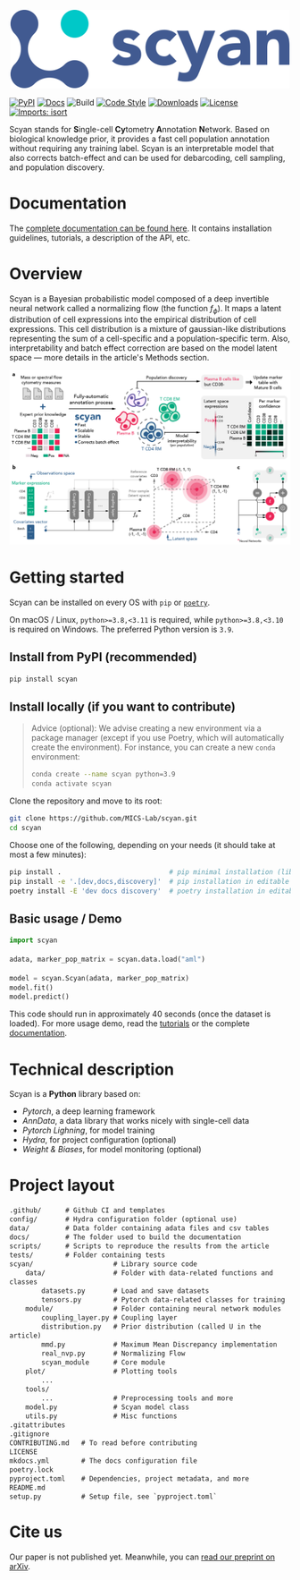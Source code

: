 <p align="center">
  <img src="https://github.com/MICS-Lab/scyan/raw/master/docs/assets/logo.png" alt="scyan_logo" width="500"/>
</p>

[![PyPI](https://img.shields.io/pypi/v/scyan.svg)](https://pypi.org/project/scyan)
[![Docs](https://img.shields.io/badge/docs-mkdocs-blue)](https://mics-lab.github.io/scyan/)
![Build](https://github.com/MICS-Lab/scyan/workflows/ci/badge.svg)
[![Code Style](https://img.shields.io/badge/code%20style-black-000000.svg)](https://github.com/python/black)
[![Downloads](https://pepy.tech/badge/scyan)](https://pepy.tech/project/scyan)
[![License](https://img.shields.io/pypi/l/scyan.svg)](https://github.com/MICS-Lab/scyan/blob/master/LICENSE)
[![Imports: isort](https://img.shields.io/badge/imports-isort-blueviolet)](https://pycqa.github.io/isort/)

Scyan stands for **S**ingle-cell **Cy**tometry **A**nnotation **N**etwork. Based on biological knowledge prior, it provides a fast cell population annotation without requiring any training label. Scyan is an interpretable model that also corrects batch-effect and can be used for debarcoding, cell sampling, and population discovery.

# Documentation

The [complete documentation can be found here](https://mics-lab.github.io/scyan/). It contains installation guidelines, tutorials, a description of the API, etc.

# Overview

Scyan is a Bayesian probabilistic model composed of a deep invertible neural network called a normalizing flow (the function $f_{\phi}$). It maps a latent distribution of cell expressions into the empirical distribution of cell expressions. This cell distribution is a mixture of gaussian-like distributions representing the sum of a cell-specific and a population-specific term. Also, interpretability and batch effect correction are based on the model latent space — more details in the article's Methods section.

<p align="center">
  <img src="https://github.com/MICS-Lab/scyan/raw/master/docs/assets/overview.png" alt="overview_image"/>
</p>

# Getting started

Scyan can be installed on every OS with `pip` or [`poetry`](https://python-poetry.org/docs/).

On macOS / Linux, `python>=3.8,<3.11` is required, while `python>=3.8,<3.10` is required on Windows. The preferred Python version is `3.9`.

## Install from PyPI (recommended)

```bash
pip install scyan
```

## Install locally (if you want to contribute)

> Advice (optional): We advise creating a new environment via a package manager (except if you use Poetry, which will automatically create the environment). For instance, you can create a new `conda` environment:
>
> ```bash
> conda create --name scyan python=3.9
> conda activate scyan
> ```

Clone the repository and move to its root:

```bash
git clone https://github.com/MICS-Lab/scyan.git
cd scyan
```

Choose one of the following, depending on your needs (it should take at most a few minutes):

```bash
pip install .                           # pip minimal installation (library only)
pip install -e '.[dev,docs,discovery]'  # pip installation in editable mode
poetry install -E 'dev docs discovery'  # poetry installation in editable mode
```

## Basic usage / Demo

```py
import scyan

adata, marker_pop_matrix = scyan.data.load("aml")

model = scyan.Scyan(adata, marker_pop_matrix)
model.fit()
model.predict()
```

This code should run in approximately 40 seconds (once the dataset is loaded).
For more usage demo, read the [tutorials](https://mics-lab.github.io/scyan/tutorials/usage/) or the complete [documentation](https://mics-lab.github.io/scyan/).

# Technical description

Scyan is a **Python** library based on:

- _Pytorch_, a deep learning framework
- _AnnData_, a data library that works nicely with single-cell data
- _Pytorch Lighning_, for model training
- _Hydra_, for project configuration (optional)
- _Weight & Biases_, for model monitoring (optional)

# Project layout

    .github/      # Github CI and templates
    config/       # Hydra configuration folder (optional use)
    data/         # Data folder containing adata files and csv tables
    docs/         # The folder used to build the documentation
    scripts/      # Scripts to reproduce the results from the article
    tests/        # Folder containing tests
    scyan/                    # Library source code
        data/                 # Folder with data-related functions and classes
            datasets.py       # Load and save datasets
            tensors.py        # Pytorch data-related classes for training
        module/               # Folder containing neural network modules
            coupling_layer.py # Coupling layer
            distribution.py   # Prior distribution (called U in the article)
            mmd.py            # Maximum Mean Discrepancy implementation
            real_nvp.py       # Normalizing Flow
            scyan_module      # Core module
        plot/                 # Plotting tools
            ...
        tools/
            ...               # Preprocessing tools and more
        model.py              # Scyan model class
        utils.py              # Misc functions
    .gitattributes
    .gitignore
    CONTRIBUTING.md   # To read before contributing
    LICENSE
    mkdocs.yml        # The docs configuration file
    poetry.lock
    pyproject.toml    # Dependencies, project metadata, and more
    README.md
    setup.py          # Setup file, see `pyproject.toml`

# Cite us

Our paper is not published yet. Meanwhile, you can [read our preprint on arXiv](https://arxiv.org/abs/2208.05745).

